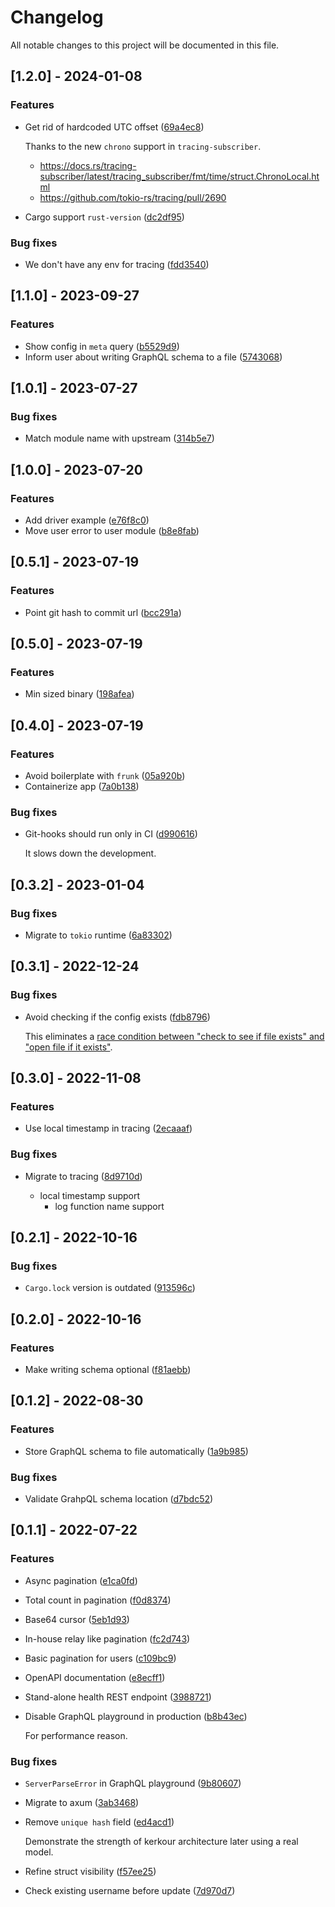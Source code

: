 # Changelog

All notable changes to this project will be documented in this file.

## [1.2.0] - 2024-01-08

### Features

- Get rid of hardcoded UTC offset ([69a4ec8](https://github.com/azzamsa/tin/commit/69a4ec886e17dd3a9b2106af5767a43cb9665a7d))

  Thanks to the new `chrono` support in `tracing-subscriber`.

  - https://docs.rs/tracing-subscriber/latest/tracing_subscriber/fmt/time/struct.ChronoLocal.html
  - https://github.com/tokio-rs/tracing/pull/2690

- Cargo support `rust-version` ([dc2df95](https://github.com/azzamsa/tin/commit/dc2df95a1f0a4fdc44f9ce98664d69b4dc9d5b25))

### Bug fixes

- We don't have any env for tracing ([fdd3540](https://github.com/azzamsa/tin/commit/fdd35403747a8408204ccd45f95cad1eb1f648c3))

## [1.1.0] - 2023-09-27

### Features

- Show config in `meta` query ([b5529d9](https://github.com/azzamsa/tin/commit/b5529d96cbd11d78cce9146746eeaf2418d38ff2))
- Inform user about writing GraphQL schema to a file ([5743068](https://github.com/azzamsa/tin/commit/5743068b35edd29ef0ea2bfc4c6998a0aff2b3fa))

## [1.0.1] - 2023-07-27

### Bug fixes

- Match module name with upstream ([314b5e7](https://github.com/azzamsa/tin/commit/314b5e7d843144ece1c3645c1112f5e4fff1ec2b))

## [1.0.0] - 2023-07-20

### Features

- Add driver example ([e76f8c0](https://github.com/azzamsa/tin/commit/e76f8c0059c5d26dc34b677cd79947159f1a066d))
- Move user error to user module ([b8e8fab](https://github.com/azzamsa/tin/commit/b8e8fabc6364983a746b9bbceb6fcf059f503206))

## [0.5.1] - 2023-07-19

### Features

- Point git hash to commit url ([bcc291a](https://github.com/azzamsa/tin/commit/bcc291a54eb971da37a6a2dd55b102e151aa1261))

## [0.5.0] - 2023-07-19

### Features

- Min sized binary ([198afea](https://github.com/azzamsa/tin/commit/198afea463ad3a069c7519c54cf32f582906162f))

## [0.4.0] - 2023-07-19

### Features

- Avoid boilerplate with `frunk` ([05a920b](https://github.com/azzamsa/tin/commit/05a920bd38715746fbe46c2a15a7ce5374b24597))
- Containerize app ([7a0b138](https://github.com/azzamsa/tin/commit/7a0b138520b535877b75e036bd50b77302036e78))

### Bug fixes

- Git-hooks should run only in CI ([d990616](https://github.com/azzamsa/tin/commit/d9906164db7eb30cf66e2ed32edb220c0787fe13))

  It slows down the development.

## [0.3.2] - 2023-01-04

### Bug fixes

- Migrate to `tokio` runtime ([6a83302](https://github.com/azzamsa/tin/commit/6a833026e333129c9eb33a56d8b5d6e1e8984c1b))

## [0.3.1] - 2022-12-24

### Bug fixes

- Avoid checking if the config exists ([fdb8796](https://github.com/azzamsa/tin/commit/fdb8796958f91a3de4f7ca6d794e5099048e86e2))

  This eliminates a [race condition between "check to see if file exists" and "open file if it exists"](https://en.wikipedia.org/wiki/Time-of-check_to_time-of-use).

## [0.3.0] - 2022-11-08

### Features

- Use local timestamp in tracing ([2ecaaaf](https://github.com/azzamsa/tin/commit/2ecaaaf9eb461007dc21fbdc154c86bebd569fca))

### Bug fixes

- Migrate to tracing ([8d9710d](https://github.com/azzamsa/tin/commit/8d9710d83329f4286f32efafcc3db3d03babc67a))

  - local timestamp support
    - log function name support

## [0.2.1] - 2022-10-16

### Bug fixes

- `Cargo.lock` version is outdated ([913596c](https://github.com/azzamsa/tin/commit/913596c4db6c2357492b49766189204dcb9a7b76))

## [0.2.0] - 2022-10-16

### Features

- Make writing schema optional ([f81aebb](https://github.com/azzamsa/tin/commit/f81aebb5a30007aa0b5bed1a6fb660eb1e42789e))

## [0.1.2] - 2022-08-30

### Features

- Store GraphQL schema to file automatically ([1a9b985](https://github.com/azzamsa/tin/commit/1a9b985c0a58baf5b796ec3ce20080d9316f269b))

### Bug fixes

- Validate GrahpQL schema location ([d7bdc52](https://github.com/azzamsa/tin/commit/d7bdc523789a0b7b24f8ebe84119f821176c619a))

## [0.1.1] - 2022-07-22

### Features

- Async pagination ([e1ca0fd](https://github.com/azzamsa/tin/commit/e1ca0fd4f3371eef0dd7eadbf189e7eebb93661c))
- Total count in pagination ([f0d8374](https://github.com/azzamsa/tin/commit/f0d837416b37647f3ea1cd59331f3ba6c9f17314))
- Base64 cursor ([5eb1d93](https://github.com/azzamsa/tin/commit/5eb1d9374236aa37d38b8ad2450c7f0f720959bd))
- In-house relay like pagination ([fc2d743](https://github.com/azzamsa/tin/commit/fc2d74324c68ef63b74960cdcfafe8af4bdb6099))
- Basic pagination for users ([c109bc9](https://github.com/azzamsa/tin/commit/c109bc9df0a548b84323d9342596235f8d4ffdcc))
- OpenAPI documentation ([e8ecff1](https://github.com/azzamsa/tin/commit/e8ecff1b81e2843523a8d551f92ab1a5b66dc348))
- Stand-alone health REST endpoint ([3988721](https://github.com/azzamsa/tin/commit/39887214e948e6d5fb6f1a22b058da0bd59d471e))
- Disable GraphQL playground in production ([b8b43ec](https://github.com/azzamsa/tin/commit/b8b43ece8a59aefe1de6fbc81c4f7b1c3c980d9a))

  For performance reason.

### Bug fixes

- `ServerParseError` in GraphQL playground ([9b80607](https://github.com/azzamsa/tin/commit/9b806076801c02eec2399c0210e27d05e15becb6))
- Migrate to axum ([3ab3468](https://github.com/azzamsa/tin/commit/3ab34682fec5b834376f4e8038e62cc8add7be55))
- Remove `unique hash` field ([ed4acd1](https://github.com/azzamsa/tin/commit/ed4acd1f00c4335b044e80b310ba7d6b1ffcc694))

  Demonstrate the strength of kerkour architecture later using a real model.

- Refine struct visibility ([f57ee25](https://github.com/azzamsa/tin/commit/f57ee25b8ae6f59ed93043739b746329d4887490))
- Check existing username before update ([7d970d7](https://github.com/azzamsa/tin/commit/7d970d77b22494bfc938129b73d9ae91184c4a5f))
